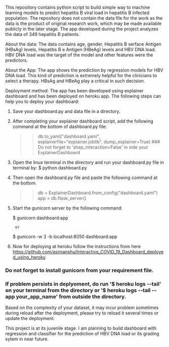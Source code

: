 This repository contains python script to build simple way to machine learning models to predict hepatitis B viral load in hepatitis B infected population. The repository does not contain the data file for the work as the data is the product of original research work, which may be made available publicly in the later stage. The app developed during the project analyzes the data of 349 hepatitis B patients.

About the data: The data contains age, gender, Hepatitis B serface Antigen (HBsAg) levels, Hepatitis B e Antigen (HBeAg) levels and HBV DNA load. HBV DNA load was the target of the model and other features were the predictors.

About the App: The app shows the prediction by regression models for HBV DNA load. This kind of prediction is extremely helpful for the clinicians to select a therapy. HBsAg and HBeAg play a critical in such decision. 

Deployment method: The app has been developed using explainer dashboard and has been deployed on heroku app. The following steps can help you to deploy your dashboard:

1. Save your dashboard.py and data file in a directory.
2. After completing your explainer dashboard script, add the following command at the bottom of dashboard.py file:
	>> db.to_yaml("dashboard.yaml", explainerfile="explainer.joblib", dump_explainer=True)   ### Do not forget to 			'shap_interaction=False' in side your ExplainerDashboard
3. Open the linux terminal in the directory and run your dashboard.py file in terminal by:
	$ python dashboard.py
4. Then open the dashboard.py file and paste the following command at the bottom.
	>> db = ExplainerDashboard.from_config("dashboard.yaml")
	>> app = db.flask_server()
5. Start the gunicorn server by the following command:

	$ gunicorn dashboard:app
	
		or
		
	$ gunicorn -w 3 -b localhost:8050 dashboard:app
6. Now for deploying at heroku follow the instructions from here https://github.com/asimanshu/Interactive_COVID_19_Dashboard_deployed_using_heroku

### Do not forget to install gunicorn from your requirement file. 
### If problem persists in deplyoment, do run '$ heroku logs --tail' on your terminal from the directory or '$ heroku logs --tail --app your_app_name' from outside the directory.

Based on the complexity of your dataset, it may incur problem sometimes during reload after the deployment, please try to reload it several times or update the deployment. 

This project is at its juvenile stage. I am planning to build dashboard with regression and classifier for the prediction of HBV DNA load or its grading sytem in near future.

 
